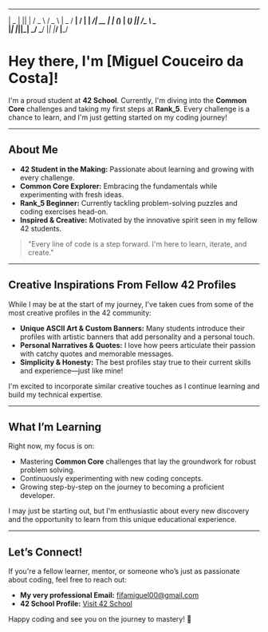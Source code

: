 <!-- Custom ASCII Banner -->
  ___  _  _     ___   ___   ___  ___   ___ 
 | _ \| || |   / _ \ / _ \ | _ \/ __| / __|
 |  _/| __ |  | (_) | (_) ||  _/\__ \ \__ \
 |_|  |_||_|   \___/ \___/ |_|  |___/ |___/

# Hey there, I'm [Miguel Couceiro da Costa]!

I'm a proud student at **42 School**. Currently, I'm diving into the **Common Core** challenges and taking my first steps at **Rank_5**. Every challenge is a chance to learn, and I'm just getting started on my coding journey!

---

## About Me
- **42 Student in the Making:** Passionate about learning and growing with every challenge.
- **Common Core Explorer:** Embracing the fundamentals while experimenting with fresh ideas.
- **Rank_5 Beginner:** Currently tackling problem-solving puzzles and coding exercises head-on.
- **Inspired & Creative:** Motivated by the innovative spirit seen in my fellow 42 students. 

> "Every line of code is a step forward. I'm here to learn, iterate, and create."  

---

## Creative Inspirations From Fellow 42 Profiles
While I may be at the start of my journey, I've taken cues from some of the most creative profiles in the 42 community:
- **Unique ASCII Art & Custom Banners:** Many students introduce their profiles with artistic banners that add personality and a personal touch.
- **Personal Narratives & Quotes:** I love how peers articulate their passion with catchy quotes and memorable messages.
- **Simplicity & Honesty:** The best profiles stay true to their current skills and experience—just like mine!

I'm excited to incorporate similar creative touches as I continue learning and build my technical expertise.

---

## What I’m Learning
Right now, my focus is on:
- Mastering **Common Core** challenges that lay the groundwork for robust problem solving.
- Continuously experimenting with new coding concepts.
- Growing step-by-step on the journey to becoming a proficient developer.

I may just be starting out, but I'm enthusiastic about every new discovery and the opportunity to learn from this unique educational experience.

---

## Let’s Connect!
If you're a fellow learner, mentor, or someone who’s just as passionate about coding, feel free to reach out:
- **My very professional Email:** fifamiguel00@gmail.com
- **42 School Profile:** [Visit 42 School](https://www.42.fr)

Happy coding and see you on the journey to mastery! 🚀
